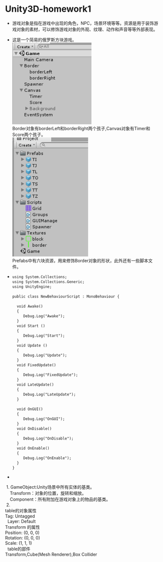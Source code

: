# Unity3D-homework1
* 游戏对象是指在游戏中出现的角色，NPC，场景环境等等。资源是用于装饰游戏对象的素材，可以修饰游戏对象的外观、纹理、动作和声音等等外部表现。

* 这是一个简易的俄罗斯方块游戏。<br/>
![](https://github.com/L1997YM/Unity3D-homework1/blob/master/tetrisL_gameobject.png)<br/>
Border对象有borderLeft和borderRight两个孩子,Canvas对象有Timer和Score两个孩子。<br/>
![](https://github.com/L1997YM/Unity3D-homework1/blob/master/tetrisL_assets.png)<br/>
Prefabs中有六块资源，用来修饰Border对象的形状，此外还有一些脚本文件。<br/>

* 
      using System.Collections;
      using System.Collections.Generic;
      using UnityEngine;

      public class NewBehaviourScript : MonoBehaviour {

        void Awake()
        {
           Debug.Log("Awake");
        }
        void Start () 
        {
           Debug.Log("Start");
        }
        void Update () 
        {
           Debug.Log("Update");
        }
        void FixedUpdate()
        {
           Debug.Log("FixedUpdate");
        }
        void LateUpdate()
        {
           Debug.Log("LateUpdate");
        }

        void OnGUI()
        {
           Debug.Log("OnGUI");
        }
        void OnDisable()
        {
           Debug.Log("OnDisable");
        }
        void OnEnable()
        {
           Debug.Log("OnEnable");
        }
      }
      
* 
  1. GameObject:Unity场景中所有实体的基类。<br/>
     Transform：对象的位置，旋转和缩放。<br/>
     Component：所有附加在游戏对象上的物品的基类。<br/>
  2. <br/>
    table的对象属性 <br/>
    Tag: Untagged <br/>
    Layer: Default <br/>
    Transform 的属性 <br/>
    Position: (0, 0, 0) <br/>
    Rotation: (0, 0, 0) <br/>
    Scale: (1, 1, 1) <br/>
    table的部件<br/>
    Transform,Cube(Mesh Renderer),Box Collider<br/>
